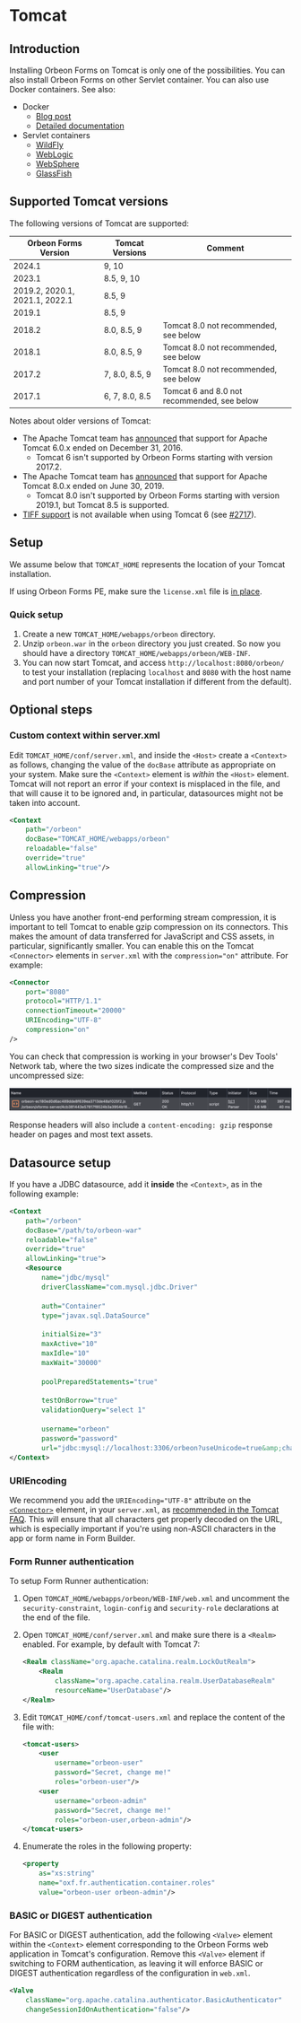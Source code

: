# Tomcat

## Introduction

Installing Orbeon Forms on Tomcat is only one of the possibilities. You can also install Orbeon Forms on other Servlet container. You can also use Docker containers. See also:

- Docker
    - [Blog post](https://www.orbeon.com/2024/10/orbeon-forms-docker-images) 
    - [Detailed documentation](docker.md)
- Servlet containers
    - [WildFly](wildfly.md)
    - [WebLogic](weblogic.md)
    - [WebSphere](websphere.md)
    - [GlassFish](glassfish.md)

## Supported Tomcat versions

The following versions of Tomcat are supported:

| Orbeon Forms Version           | Tomcat Versions | Comment                                     |
|--------------------------------|-----------------|---------------------------------------------|
| 2024.1                         | 9, 10           |                                             |
| 2023.1                         | 8.5, 9, 10      |                                             |
| 2019.2, 2020.1, 2021.1, 2022.1 | 8.5, 9          |                                             |
| 2019.1                         | 8.5, 9          |                                             |
| 2018.2                         | 8.0, 8.5, 9     | Tomcat 8.0 not recommended, see below       |
| 2018.1                         | 8.0, 8.5, 9     | Tomcat 8.0 not recommended, see below       |
| 2017.2                         | 7, 8.0, 8.5, 9  | Tomcat 8.0 not recommended, see below       |
| 2017.1                         | 6, 7, 8.0, 8.5  | Tomcat 6 and 8.0 not recommended, see below |

Notes about older versions of Tomcat:

- The Apache Tomcat team has [announced](https://tomcat.apache.org/tomcat-60-eol.html) that support for Apache Tomcat 6.0.x ended on December 31, 2016.
    - Tomcat 6 isn't supported by Orbeon Forms starting with version 2017.2.
- The Apache Tomcat team has [announced](https://tomcat.apache.org/tomcat-80-eol.html) that support for Apache Tomcat 8.0.x ended on June 30, 2019.
    - Tomcat 8.0 isn't supported by Orbeon Forms starting with version 2019.1, but Tomcat 8.5 is supported.
- [TIFF support](/form-runner/feature/tiff-production.md) is not available when using Tomcat 6 (see [#2717](https://github.com/orbeon/orbeon-forms/issues/2717)).

## Setup

We assume below that `TOMCAT_HOME` represents the location of your Tomcat installation.

If using Orbeon Forms PE, make sure the `license.xml` file is [in place](./README.md#license-installation-orbeon-forms-pe-only).

### Quick setup

1. Create a new `TOMCAT_HOME/webapps/orbeon` directory.
2. Unzip `orbeon.war` in the `orbeon` directory you just created. So now you should have a directory `TOMCAT_HOME/webapps/orbeon/WEB-INF`. 
3. You can now start Tomcat, and access `http://localhost:8080/orbeon/` to test your installation (replacing `localhost` and `8080` with the host name and port number of your Tomcat installation if different from the default).

## Optional steps

### Custom context within server.xml

Edit `TOMCAT_HOME/conf/server.xml`, and inside the `<Host>` create a `<Context>` as follows, changing the value of the `docBase` attribute as appropriate on your system. Make sure the `<Context>` element is *within* the `<Host>` element. Tomcat will not report an error if your context is misplaced in the file, and that will cause it to be ignored and, in particular, datasources might not be taken into account.

```xml
<Context
    path="/orbeon"
    docBase="TOMCAT_HOME/webapps/orbeon"
    reloadable="false"
    override="true"
    allowLinking="true"/>
```

## Compression

Unless you have another front-end performing stream compression, it is important to tell Tomcat to enable gzip compression on its connectors. This makes the amount of data transferred for JavaScript and CSS assets, in particular, significantly smaller. You can enable this on the Tomcat `<Connector>` elements in `server.xml` with the `compression="on"` attribute. For example: 

```xml
<Connector 
    port="8080" 
    protocol="HTTP/1.1"
    connectionTimeout="20000"
    URIEncoding="UTF-8"
    compression="on"
/>
```

You can check that compression is working in your browser's Dev Tools' Network tab, where the two sizes indicate the compressed size and the uncompressed size:

![Gzip compression sizes](/installation/images/dev-tools-gzip-compression.png)

Response headers will also include a `content-encoding: gzip` response header on pages and most text assets. 

## Datasource setup

If you have a JDBC datasource, add it **inside** the `<Context>`, as in the following example:

```xml
<Context
    path="/orbeon"
    docBase="/path/to/orbeon-war"
    reloadable="false"
    override="true"
    allowLinking="true">
    <Resource 
        name="jdbc/mysql"
        driverClassName="com.mysql.jdbc.Driver"
        
        auth="Container" 
        type="javax.sql.DataSource"
        
        initialSize="3" 
        maxActive="10" 
        maxIdle="10" 
        maxWait="30000"
        
        poolPreparedStatements="true"
        
        testOnBorrow="true"
        validationQuery="select 1"
        
        username="orbeon"
        password="password"
        url="jdbc:mysql://localhost:3306/orbeon?useUnicode=true&amp;characterEncoding=UTF8"/>
</Context>
```

### URIEncoding

We recommend you add the `URIEncoding="UTF-8"` attribute on the [`<Connector>`](http://tomcat.apache.org/tomcat-7.0-doc/config/http.html) element, in your `server.xml`, as [recommended in the Tomcat FAQ](https://cwiki.apache.org/confluence/display/TOMCAT/Character+Encoding). This will ensure that all characters get properly decoded on the URL, which is especially important if you're using non-ASCII characters in the app or form name in Form Builder.

### Form Runner authentication

To setup Form Runner authentication:

1. Open `TOMCAT_HOME/webapps/orbeon/WEB-INF/web.xml` and uncomment the `security-constraint`, `login-config` and `security-role` declarations at the end of the file.
2. Open `TOMCAT_HOME/conf/server.xml` and make sure there is a `<Realm>` enabled. For example, by default with Tomcat 7:

    ```xml
    <Realm className="org.apache.catalina.realm.LockOutRealm">
        <Realm
            className="org.apache.catalina.realm.UserDatabaseRealm"
            resourceName="UserDatabase"/>
    </Realm>
    ```
3. Edit `TOMCAT_HOME/conf/tomcat-users.xml` and replace the content of the file with:

    ```xml
    <tomcat-users>
        <user
            username="orbeon-user"
            password="Secret, change me!"
            roles="orbeon-user"/>
        <user
            username="orbeon-admin"
            password="Secret, change me!"
            roles="orbeon-user,orbeon-admin"/>
    </tomcat-users>
    ```
4. Enumerate the roles in the following property:

    ```xml
    <property
        as="xs:string"
        name="oxf.fr.authentication.container.roles"
        value="orbeon-user orbeon-admin"/>
    ```

### BASIC or DIGEST authentication

For BASIC or DIGEST authentication, add the following `<Valve>` element within the `<Context>` element corresponding to the Orbeon Forms web application in Tomcat's configuration. Remove this `<Valve>` element if switching to FORM authentication, as leaving it will enforce BASIC or DIGEST authentication regardless of the configuration in `web.xml`.

```xml
<Valve
    className="org.apache.catalina.authenticator.BasicAuthenticator"
    changeSessionIdOnAuthentication="false"/>
```